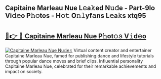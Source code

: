 ## Capitaine Marleau Nue L𝚎a𝚔ed N𝚞𝚍e - Part-9lo Vi𝚍𝚎o P𝚑𝚘tos - H𝚘𝚝 O𝚗𝚕yf𝚊ns L𝚎a𝚔s xtq95

# <h2><a href="http://kf36cgc.oniu.top/?m=Capitaine+Marleau+Nue">🔗👉 🔴 Capitaine Marleau Nue P𝚑ot𝚘𝚜 V𝚒d𝚎o</a></h2>

[![Capitaine Marleau Nue Nu𝚍e𝚜](https://i.imgur.com/0qMVB7G.gif)](http://kf36cgc.oniu.top/?m=Capitaine+Marleau+Nue)
Virtual content creator and entertainer Capitaine Marleau Nue, famed for publishing dance and lifestyle tutorials through popular dance moves and brief clips. Influential personality Capitaine Marleau Nue, celebrated for their remarkable achievements and impact on society.  
